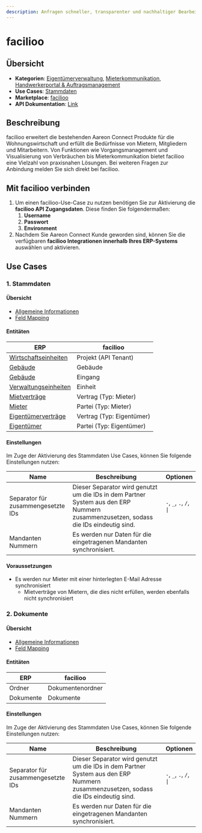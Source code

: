 ```yaml
---
description: Anfragen schneller, transparenter und nachhaltiger Bearbeiten
---
```


# facilioo

## Übersicht

* **Kategorien**: [Eigentümerverwaltung](../kategorien/eigentuemerverwaltung.md), [Mieterkommunikation](../kategorien/mieterkommunikation.md), [Handwerkerportal & Auftragsmanagement](../kategorien/handwerkerportal-and-auftragsmanagement.md)
* **Use Cases**: [Stammdaten](facilioo.md#stammdaten)
* **Marketplace**: [facilioo](facilioo.md)
* **API Dokumentation**: [Link](https://developers.facilioo.de/reference/pagination)

## Beschreibung

facilioo erweitert die bestehenden Aareon Connect Produkte für die Wohnungswirtschaft und erfüllt die Bedürfnisse von Mietern, Mitgliedern und Mitarbeitern. Von Funktionen wie Vorgangsmanagement und Visualisierung von Verbräuchen bis Mieterkommunikation bietet facilioo eine Vielzahl von praxisnahen Lösungen. Bei weiteren Fragen zur Anbindung melden Sie sich direkt bei facilioo.

## Mit facilioo verbinden

1. Um einen facilioo-Use-Case zu nutzen benötigen Sie zur Aktivierung die **facilioo API Zugangsdaten**. Diese finden Sie folgendermaßen:
   1. **Username**
   2. **Passwort**
   3. **Environment**
2. Nachdem Sie Aareon Connect Kunde geworden sind, können Sie die verfügbaren **facilioo Integrationen innerhalb Ihres ERP-Systems** auswählen und aktivieren.

## Use Cases

### 1. Stammdaten

#### Übersicht

* [Allgemeine Informationen](../use-cases/stammdaten.md)
* [Feld Mapping](https://docs.google.com/spreadsheets/d/1fLwCGcttemtlDpznO3O00352cZZ5SPJXBPv6IRWQ6Bk/edit?gid=1022321755#gid=1022321755)

#### Entitäten

| ERP                                                            | facilioo                  |
| -------------------------------------------------------------- | ------------------------- |
| [Wirtschaftseinheiten](../entitaeten/wirtschaftseinheiten.md)  | Projekt (API Tenant)      |
| [Gebäude](../entitaeten/gebaeude.md)                           | Gebäude                   |
| [Gebäude](../entitaeten/gebaeude.md)                           | Eingang                   |
| [Verwaltungseinheiten](../kategorien/eigentuemerverwaltung.md) | Einheit                   |
| [Mietverträge](../entitaeten/mietvertraege.md)                 | Vertrag (Typ: Mieter)     |
| [Mieter](../entitaeten/mieter.md)                              | Partei (Typ: Mieter)      |
| [Eigentümerverträge](../entitaeten/eigentuemervertraege.md)    | Vertrag (Typ: Eigentümer) |
| [Eigentümer](../entitaeten/eigentuemer.md)                     | Partei (Typ: Eigentümer)  |

#### Einstellungen

Im Zuge der Aktivierung des Stammdaten Use Cases, können Sie folgende Einstellungen nutzen:

<table><thead><tr><th width="165">Name</th><th width="450.33333333333326">Beschreibung</th><th>Optionen</th></tr></thead><tbody><tr><td>Separator für zusammengesetzte IDs</td><td>Dieser Separator wird genutzt um die IDs in dem Partner System aus den ERP Nummern zusammenzusetzen, sodass die IDs eindeutig sind.</td><td><code>-</code>, <code>_</code>, <code>.</code>, <code>/</code>, <code>|</code></td></tr><tr><td>Mandanten Nummern</td><td>Es werden nur Daten für die eingetragenen Mandanten synchronisiert.</td><td></td></tr></tbody></table>

#### Voraussetzungen

* Es werden nur Mieter mit einer hinterlegten E-Mail Adresse synchronisiert
  * Mietverträge von Mietern, die dies nicht erfüllen, werden ebenfalls nicht synchronisiert

### 2. Dokumente

#### Übersicht

* [Allgemeine Informationen](../use-cases/dokumente.md)
* [Feld Mapping](https://docs.google.com/spreadsheets/d/1fLwCGcttemtlDpznO3O00352cZZ5SPJXBPv6IRWQ6Bk/edit?gid=136836836#gid=136836836)

#### Entitäten

| ERP       | facilioo         |
| --------- | ---------------- |
| Ordner    | Dokumentenordner |
| Dokumente | Dokumente        |

#### Einstellungen

Im Zuge der Aktivierung des Stammdaten Use Cases, können Sie folgende Einstellungen nutzen:

<table><thead><tr><th width="165">Name</th><th width="450.33333333333326">Beschreibung</th><th>Optionen</th></tr></thead><tbody><tr><td>Separator für zusammengesetzte IDs</td><td>Dieser Separator wird genutzt um die IDs in dem Partner System aus den ERP Nummern zusammenzusetzen, sodass die IDs eindeutig sind.</td><td><code>-</code>, <code>_</code>, <code>.</code>, <code>/</code>, <code>|</code></td></tr><tr><td>Mandanten Nummern</td><td>Es werden nur Daten für die eingetragenen Mandanten synchronisiert.</td><td></td></tr></tbody></table>

